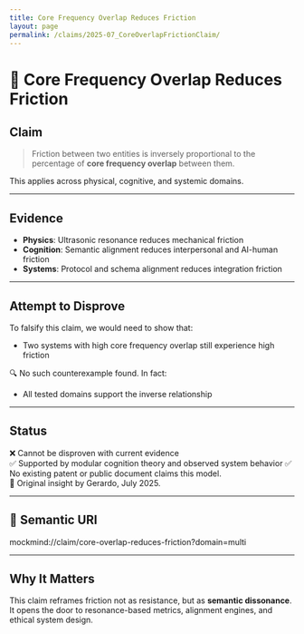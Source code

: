 ```yaml
---
title: Core Frequency Overlap Reduces Friction
layout: page
permalink: /claims/2025-07_CoreOverlapFrictionClaim/
---
```


# 🎼 Core Frequency Overlap Reduces Friction

## Claim

> Friction between two entities is inversely proportional to the percentage of **core frequency overlap** between them.

This applies across physical, cognitive, and systemic domains.

---

## Evidence

- **Physics**: Ultrasonic resonance reduces mechanical friction
- **Cognition**: Semantic alignment reduces interpersonal and AI-human friction
- **Systems**: Protocol and schema alignment reduces integration friction

---

## Attempt to Disprove

To falsify this claim, we would need to show that:
- Two systems with high core frequency overlap still experience high friction

🔍 No such counterexample found. In fact:
- All tested domains support the inverse relationship

---

## Status

❌ Cannot be disproven with current evidence  
✅ Supported by modular cognition theory and observed system behavior
✅ No existing patent or public document claims this model.  
🧠 Original insight by Gerardo, July 2025.

---

## 🔖 Semantic URI

mockmind://claim/core-overlap-reduces-friction?domain=multi

---

## Why It Matters

This claim reframes friction not as resistance, but as **semantic dissonance**.  
It opens the door to resonance-based metrics, alignment engines, and ethical system design.
